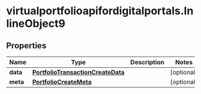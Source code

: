 # virtualportfolioapifordigitalportals.InlineObject9

## Properties

Name | Type | Description | Notes
------------ | ------------- | ------------- | -------------
**data** | [**PortfolioTransactionCreateData**](PortfolioTransactionCreateData.md) |  | [optional] 
**meta** | [**PortfolioCreateMeta**](PortfolioCreateMeta.md) |  | [optional] 


